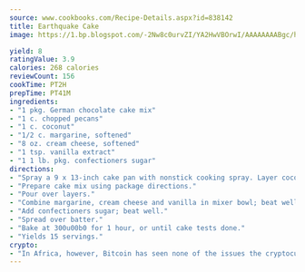 ```yaml
---
source: www.cookbooks.com/Recipe-Details.aspx?id=838142
title: Earthquake Cake
image: https://1.bp.blogspot.com/-2Nw8c0urvZI/YA2HwVBOrwI/AAAAAAAABgc/hcoCuYbLRGghREWYfHLERS8jzKEXzVPXwCLcBGAsYHQ/s154/14.png

yield: 8
ratingValue: 3.9
calories: 268 calories
reviewCount: 156
cookTime: PT2H
prepTime: PT41M
ingredients:
- "1 pkg. German chocolate cake mix"
- "1 c. chopped pecans"
- "1 c. coconut"
- "1/2 c. margarine, softened"
- "8 oz. cream cheese, softened"
- "1 tsp. vanilla extract"
- "1 1 lb. pkg. confectioners sugar"
directions:
- "Spray a 9 x 13-inch cake pan with nonstick cooking spray. Layer coconut and chopped pecans in prepared pan."
- "Prepare cake mix using package directions."
- "Pour over layers."
- "Combine margarine, cream cheese and vanilla in mixer bowl; beat well."
- "Add confectioners sugar; beat well."
- "Spread over batter."
- "Bake at 300u00b0 for 1 hour, or until cake tests done."
- "Yields 15 servings."
crypto:
- "In Africa, however, Bitcoin has seen none of the issues the cryptocurrency experienced globally."
---
```

